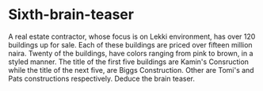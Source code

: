 # Sixth-brain-teaser
A real estate contractor, whose focus is on Lekki environment, has over 120 buildings up for sale. Each of these buildings are priced over fifteen million naira. Twenty of the buildings, have colors ranging from pink to brown, in a styled manner. The title of the first five buildings are Kamin's Consruction while the title of the next five, are Biggs Construction. Other are Tomi's and Pats constructions respectively. Deduce the brain teaser.
